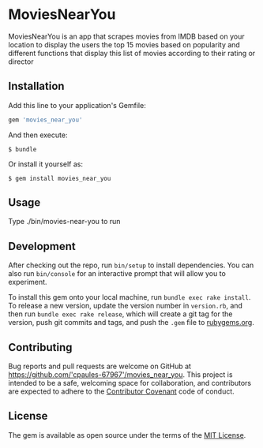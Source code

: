# MoviesNearYou
MoviesNearYou is an app that scrapes movies from IMDB based on your location to display the users the top 15 movies based on popularity and different functions that display this list of movies according to their rating or director

## Installation

Add this line to your application's Gemfile:

```ruby
gem 'movies_near_you'
```

And then execute:

    $ bundle

Or install it yourself as:

    $ gem install movies_near_you

## Usage

Type ./bin/movies-near-you to run

## Development

After checking out the repo, run `bin/setup` to install dependencies. You can also run `bin/console` for an interactive prompt that will allow you to experiment.

To install this gem onto your local machine, run `bundle exec rake install`. To release a new version, update the version number in `version.rb`, and then run `bundle exec rake release`, which will create a git tag for the version, push git commits and tags, and push the `.gem` file to [rubygems.org](https://rubygems.org).

## Contributing

Bug reports and pull requests are welcome on GitHub at https://github.com/'cpaules-67967'/movies_near_you. This project is intended to be a safe, welcoming space for collaboration, and contributors are expected to adhere to the [Contributor Covenant](http://contributor-covenant.org) code of conduct.


## License

The gem is available as open source under the terms of the [MIT License](http://opensource.org/licenses/MIT).

